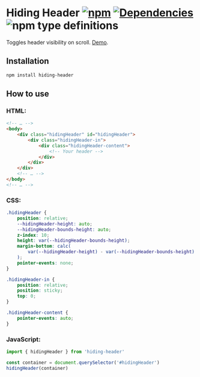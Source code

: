 # Hiding Header [![npm](https://img.shields.io/npm/v/hiding-header.svg)](https://www.npmjs.com/package/hiding-header) [![Dependencies](https://img.shields.io/david/FilipChalupa/hiding-header.svg)](https://www.npmjs.com/package/hiding-header?activeTab=dependencies) ![npm type definitions](https://img.shields.io/npm/types/hiding-header.svg)

Toggles header visibility on scroll. [Demo](https://raw.githack.com/FilipChalupa/hiding-header/master/demo.html).

## Installation

```bash
npm install hiding-header
```

## How to use

### HTML:

```html
<!-- … -->
<body>
	<div class="hidingHeader" id="hidingHeader">
		<div class="hidingHeader-in">
			<div class="hidingHeader-content">
				<!-- Your header -->
			</div>
		</div>
	</div>
	<!-- … -->
</body>
<!-- … -->
```

### CSS:

```css
.hidingHeader {
	position: relative;
	--hidingHeader-height: auto;
	--hidingHeader-bounds-height: auto;
	z-index: 10;
	height: var(--hidingHeader-bounds-height);
	margin-bottom: calc(
		var(--hidingHeader-height) - var(--hidingHeader-bounds-height)
	);
	pointer-events: none;
}

.hidingHeader-in {
	position: relative;
	position: sticky;
	top: 0;
}

.hidingHeader-content {
	pointer-events: auto;
}
```

### JavaScript:

```javascript
import { hidingHeader } from 'hiding-header'

const container = document.querySelector('#hidingHeader')
hidingHeader(container)
```
